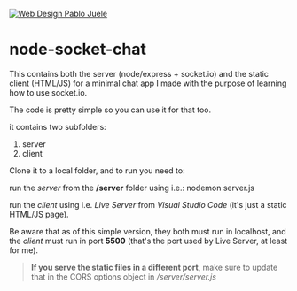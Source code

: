 [![Web Design Pablo Juele](https://res.cloudinary.com/wdpj/image/upload/c_scale,q_auto,w_100/v1636746639/web-design-pablo-juele/logos/wdpj-logo_ddlpop.jpg)](https://pablojuele.com)



# node-socket-chat

This contains both the server (node/express + socket.io) and the static client (HTML/JS) for a minimal chat app I made with the purpose of learning how to use socket.io.

The code is pretty simple so you can use it for that too.

it contains two subfolders:
1. server
2. client

Clone it to a local folder, and to run you need to:

run the *server* from the **/server** folder using i.e.:
    nodemon server.js

run the *client* using i.e. *Live Server* from *Visual Studio Code* (it's just a static HTML/JS page).

Be aware that as of this simple version, they both must run in localhost, and the *client* must run in port **5500** (that's the port used by Live Server, at least for me).

> **If you serve the static files in a different port**, make sure to update that in the CORS options object in */server/server.js*